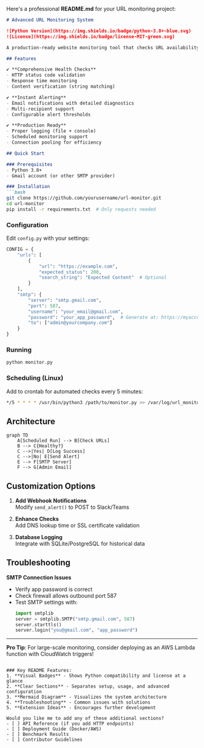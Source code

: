 Here's a professional **README.md** for your URL monitoring project:

```markdown
# Advanced URL Monitoring System

![Python Version](https://img.shields.io/badge/python-3.8+-blue.svg)
![License](https://img.shields.io/badge/license-MIT-green.svg)

A production-ready website monitoring tool that checks URL availability, performance, and content integrity with email alerting capabilities.

## Features

✔ **Comprehensive Health Checks**  
- HTTP status code validation  
- Response time monitoring  
- Content verification (string matching)  

✔ **Instant Alerting**  
- Email notifications with detailed diagnostics  
- Multi-recipient support  
- Configurable alert thresholds  

✔ **Production Ready**  
- Proper logging (file + console)  
- Scheduled monitoring support  
- Connection pooling for efficiency  

## Quick Start

### Prerequisites
- Python 3.8+
- Gmail account (or other SMTP provider)

### Installation
```bash
git clone https://github.com/yourusername/url-monitor.git
cd url-monitor
pip install -r requirements.txt  # Only requests needed
```

### Configuration
Edit `config.py` with your settings:
```python
CONFIG = {
    "urls": [
        {
            "url": "https://example.com",
            "expected_status": 200,
            "search_string": "Expected Content"  # Optional
        }
    ],
    "smtp": {
        "server": "smtp.gmail.com",
        "port": 587,
        "username": "your_email@gmail.com",
        "password": "your_app_password",  # Generate at: https://myaccount.google.com/apppasswords
        "to": ["admin@yourcompany.com"]
    }
}
```

### Running
```bash
python monitor.py
```

### Scheduling (Linux)
Add to crontab for automated checks every 5 minutes:
```bash
*/5 * * * * /usr/bin/python3 /path/to/monitor.py >> /var/log/url_monitor.log 2>&1
```

## Architecture
```mermaid
graph TD
    A[Scheduled Run] --> B[Check URLs]
    B --> C{Healthy?}
    C -->|Yes| D[Log Success]
    C -->|No| E[Send Alert]
    E --> F[SMTP Server]
    F --> G[Admin Email]
```

## Customization Options

1. **Add Webhook Notifications**  
   Modify `send_alert()` to POST to Slack/Teams

2. **Enhance Checks**  
   Add DNS lookup time or SSL certificate validation

3. **Database Logging**  
   Integrate with SQLite/PostgreSQL for historical data

## Troubleshooting

**SMTP Connection Issues**  
- Verify app password is correct  
- Check firewall allows outbound port 587  
- Test SMTP settings with:  
  ```python
  import smtplib
  server = smtplib.SMTP("smtp.gmail.com", 587)
  server.starttls()
  server.login("you@gmail.com", "app_password")
  ```

---
**Pro Tip**: For large-scale monitoring, consider deploying as an AWS Lambda function with CloudWatch triggers!
```

### Key README Features:
1. **Visual Badges** - Shows Python compatibility and license at a glance
2. **Clear Sections** - Separates setup, usage, and advanced configuration
3. **Mermaid Diagram** - Visualizes the system architecture
4. **Troubleshooting** - Common issues with solutions
5. **Extension Ideas** - Encourages further development

Would you like me to add any of these additional sections?
- [ ] API Reference (if you add HTTP endpoints)
- [ ] Deployment Guide (Docker/AWS)
- [ ] Benchmark Results
- [ ] Contributor Guidelines
